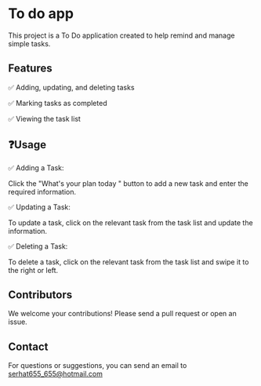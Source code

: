 # To do app

This project is a To Do application created to help remind and manage simple tasks.


## Features


✅ Adding, updating, and deleting tasks

✅ Marking tasks as completed

✅ Viewing the task list


  
## ❓Usage

✅ Adding a Task:

Click the "What's your plan today " button to add a new task and enter the required information.

✅ Updating a Task:

To update a task, click on the relevant task from the task list and update the information.

✅ Deleting a Task:

To delete a task, click on the relevant task from the task list and swipe it to the right or left.

  
## Contributors

We welcome your contributions! Please send a pull request or open an issue.
  
## Contact
For questions or suggestions, you can send an email to serhat655_655@hotmail.com
